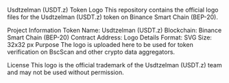 Usdtzelman (USDT.z) Token Logo
This repository contains the official logo files for the Usdtzelman (USDT.z) token on Binance Smart Chain (BEP-20).

Project Information
Token Name: Usdtzelman (USDT.z)
Blockchain: Binance Smart Chain (BEP-20)
Contract Address: 
Logo Details
Format: SVG
Size: 32x32 px
Purpose
The logo is uploaded here to be used for token verification on BscScan and other crypto data aggregators.

License
This logo is the official trademark of the Usdtzelman (USDT.z) team and may not be used without permission.

